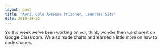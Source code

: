 ```yaml
---
layout: post
title: "Avril Cole Awesome Prisoner, Launches Site"
date: 2018-10-25
---
```

So this week we've been working on our, think, wonder then we share it on Google Classroom. We also made charts and learned a little more on how to code shapes.

